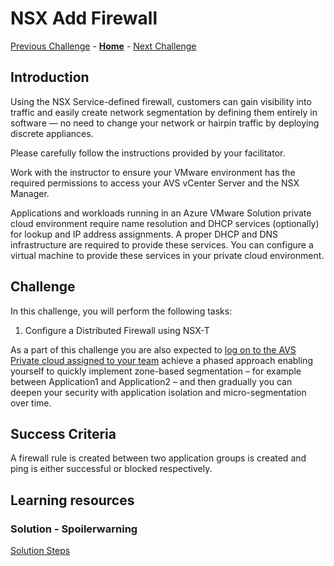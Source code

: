 # NSX Add Firewall

[Previous Challenge](./10-AVS-Migrate-VM.md) - **[Home](../Readme.md)** - [Next Challenge](./12-AVS-ANF-Datastores.md)

## Introduction

Using the NSX Service-defined firewall, customers can gain visibility into traffic and easily create network segmentation by defining them entirely in software — no need to change your network or hairpin traffic by deploying discrete appliances. 

Please carefully follow the instructions provided by your facilitator. 

Work with the instructor to ensure your VMware environment has the required permissions to access your AVS vCenter Server and the NSX Manager.

Applications and workloads running in an Azure VMware Solution private cloud environment require name resolution and DHCP services (optionally) for lookup and IP address assignments. A proper DHCP and DNS infrastructure are required to provide these services. You can configure a virtual machine to provide these services in your private cloud environment.

## Challenge 

In this challenge, you will perform the following tasks:

1. Configure a Distributed Firewall using NSX-T

As a part of this challenge you are also expected to <u>log on to the AVS Private cloud assigned to your team</u> achieve a phased approach enabling yourself to quickly implement zone-based segmentation – for example between Application1 and Application2 – and then gradually you can deepen your security with application isolation and micro-segmentation over time.

## Success Criteria

A firewall rule is created between two application groups is created and ping is either successful or blocked respectively.

## Learning resources

### Solution - Spoilerwarning

[Solution Steps](../Solutionguide/11-NSX-Firewall.md)